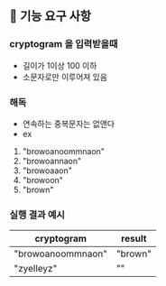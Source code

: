 ## 🚀 기능 요구 사항

### cryptogram 을 입력받을때

- 길이가 1이상 100 이하
- 소문자로만 이루어져 있음


### 해독
- 연속하는 중복문자는 없앤다
- ex
1. "browoanoommnaon"
2. "browoannaon"
3. "browoaaon"
4. "browoon"
5. "brown"

### 실행 결과 예시

| cryptogram | result |
| --- | --- |
| "browoanoommnaon" | "brown" |
| "zyelleyz" | "" |
